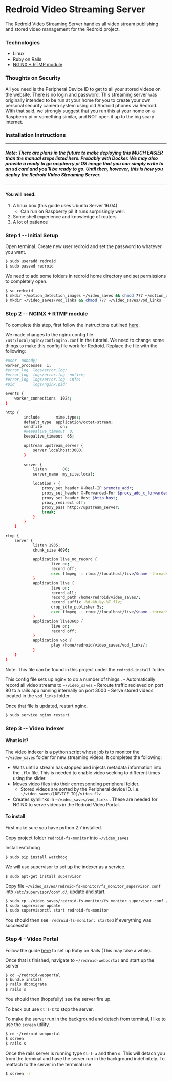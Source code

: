# Redroid Video Streaming Server

The Redroid Video Streaming Server handles all video stream publishing and stored video management for the Redroid project.

### Technologies

  - Linux
  - Ruby on Rails
  - [NGINX + RTMP module](https://github.com/arut/nginx-rtmp-module)

### Thoughts on Security
All you need is the Peripheral Device ID to get to all your stored videos on the website. There is no login and password. This streaming server was originally intended to be run at your home for you to create your own personal security camera system using old Android phones via Redroid. With that said, we strongly suggest that you run this at your home on a Raspberry pi or something similar, and NOT open it up to the big scary internet.
  
### Installation Instructions
----
##### Note: There are plans in the future to make deploying this MUCH EASIER than the manual steps listed here. Probably with Docker. We may also provide a ready to go raspberry pi OS image that you can simply write to an sd card and you'll be ready to go. Until then, however, this is how you deploy the Redroid Video Streaming Server.
-----

#### You will need:
1. A linux box (this guide uses Ubuntu Server 16.04)
    - Can run on Raspberry pi! It runs surprisingly well. 
2. Some shell experience and knowledge of routers
3. A lot of patience

### Step 1 -- Initial Setup
 Open terminal.
 Create new user redroid and set the password to whatever you want.
 ```sh 
 $ sudo useradd redroid
 $ sudo passwd redroid
 ```
 We need to add some folders in redroid home directory and set permissions to completely open.
 
 ```sh
 $ su redroid
 $ mkdir ~/motion_detection_images ~/video_saves && chmod 777 ~/motion_detection_images ~/video_saves
 $ mkdir ~/video_saves/vod_links && chmod 777 ~/video_saves/vod_links
 ```
 
 ### Step 2 --  NGINX + RTMP module
To complete this step, first follow the instructions outlined [here](https://www.vultr.com/docs/setup-nginx-rtmp-on-ubuntu-14-04).

We made changes to the nginx config file ``` /usr/local/nginx/conf/nginx.conf ``` in the tutorial. We need to change some things to make this config file work for Redroid. Replace the file with the following:

```sh
#user  nobody;
worker_processes  1;
#error_log  logs/error.log;
#error_log  logs/error.log  notice;
#error_log  logs/error.log  info;
#pid        logs/nginx.pid;

events {
    worker_connections  1024;
}

http {
        include       mime.types;
        default_type  application/octet-stream;
        sendfile        on;
        #keepalive_timeout  0;
        keepalive_timeout  65;

        upstream upstream_server {
            server localhost:3000;
        }
        
        server {
            listen       80;
            server_name  my_site.local;

            location / {
                proxy_set_header X-Real-IP $remote_addr;
                proxy_set_header X-Forwarded-For $proxy_add_x_forwarded_for;
                proxy_set_header Host $http_host;
                proxy_redirect off;
                proxy_pass http://upstream_server;
                break;
            }
        }
    }

rtmp {
    server {
            listen 1935;
            chunk_size 4096;

            application live_no_record {
                    live on;
                    record off;
                    exec ffmpeg -i rtmp://localhost/live/$name -threads 1 -c:v libx264 -profile:v baseline -b:v 350K -s 640x360 -f flv -c:a aac -ac 1 -strict -2 -b:a 56k rtmp://localhost/live360p/$name;
            }
            application live {
                    live on;
                    record all;
                    record_path /home/redroid/video_saves/;
                    record_suffix -%d-%b-%y-%T.flv;
                    drop_idle_publisher 5s;
                    exec ffmpeg -i rtmp://localhost/live/$name -threads 1 -c:v libx264 -profile:v baseline -b:v 350K -s 640x360 -f flv -c:a aac -ac 1 -strict -2 -b:a 56k rtmp://localhost/live360p/$name;
            }
            application live360p {
                    live on;
                    record off;
            }
            application vod {
                    play /home/redroid/video_saves/vod_links/;
            }
    }
}
```
Note: This file can be found in this project under the ```redroid-install``` folder.

This config file sets up nginx to do a number of things..
    - Automatically record all video streams to ```~/video_saves```
    - Reroute traffic recieved on port 80 to a rails app running internally on port 3000
    - Serve stored videos located in the ```vod_links``` folder.

Once that file is updated, restart nginx.
```sh
$ sudo service nginx restart
```
### Step 3 -- Video Indexer
#### What is it?
The video indexer is a python script whose job is to monitor the ```~/video_saves``` folder for new streaming videos. It completes the following:
  - Waits until a stream has stopped and injects metadata information into the ```.flv``` file. This is needed to enable video seeking to different times using the slider.
  - Moves video files into their corresponding peripheral folder.
    - Stored videos are sorted by the Peripheral device ID. i.e. ``` ~/video_saves/[DEVICE_ID]/video.flv```
- Creates symlinks in ```~/video_saves/vod_links``` . These are needed for NGINX to serve videos in the Redroid Video Portal.

#### To install
First make sure you have python 2.7 installed. 

Copy project folder ```redroid-fs-monitor``` into ```~/video_saves```

Install watchdog
```sh
$ sudo pip install watchdog
```

We will use supervisor to set up the indexer as a service.

```sh
$ sudo apt-get install supervisor
```

Copy file ```~/video_saves/redroid-fs-monitor/fs_monitor_supervisor.conf``` into ```/etc/supervisor/conf.d/```, update and start.

```sh
$ sudo cp ~/video_saves/redroid-fs-monitor/fs_monitor_supervisor.conf /etc/supervisor/conf.d/
$ sudo supervisor update
$ sudo supervisorctl start redroid-fs-monitor
```

You should then see ``` redroid-fs-monitor: started``` if everything was successful!


 ### Step 4 - Video Portal
 
 Follow the guide [here](https://gorails.com/setup/ubuntu/16.10 ) to set up Ruby on Rails (This may take a while).
 
 Once that is finished, navigate to ```~/redroid-webportal``` and start up the server
 
 ```sh
 $ cd ~/redroid-webportal
 $ bundle install
 $ rails db:migrate
 $ rails s
```
You should then (hopefully) see the server fire up. 

To back out use ``` Ctrl-C ``` to stop the server.

To make the server run in the background and detach from terminal, I like to use the ```screen``` utility.

```sh
$ cd ~/redroid-webportal
$ screen
$ rails s
```

Once the rails server is running type ```Ctrl-a``` and then ```d```. This will detach you from the terminal and have the server run in the background indefinitely. To reattach to the server in the terminal use

```sh
$ screen -r
```